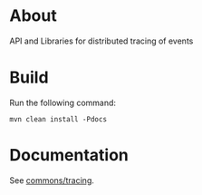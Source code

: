 # About

API and Libraries for distributed tracing of events

# Build

Run the following command:

```
mvn clean install -Pdocs
```

# Documentation

See [commons/tracing](https://commons.feedzai.com/com.feedzai.commons.tracing/site).


